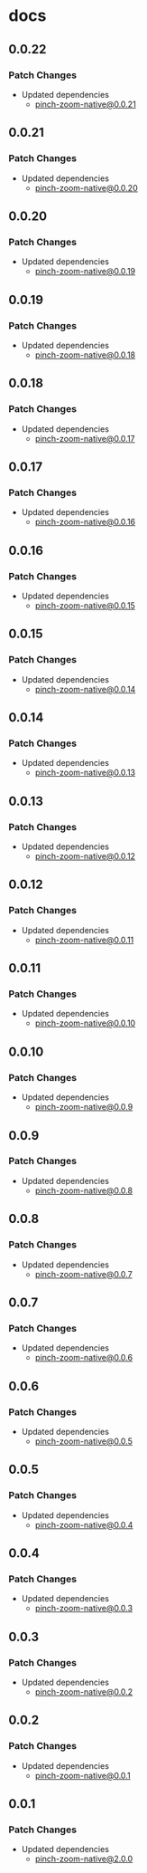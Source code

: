 # docs

## 0.0.22

### Patch Changes

- Updated dependencies
  - pinch-zoom-native@0.0.21

## 0.0.21

### Patch Changes

- Updated dependencies
  - pinch-zoom-native@0.0.20

## 0.0.20

### Patch Changes

- Updated dependencies
  - pinch-zoom-native@0.0.19

## 0.0.19

### Patch Changes

- Updated dependencies
  - pinch-zoom-native@0.0.18

## 0.0.18

### Patch Changes

- Updated dependencies
  - pinch-zoom-native@0.0.17

## 0.0.17

### Patch Changes

- Updated dependencies
  - pinch-zoom-native@0.0.16

## 0.0.16

### Patch Changes

- Updated dependencies
  - pinch-zoom-native@0.0.15

## 0.0.15

### Patch Changes

- Updated dependencies
  - pinch-zoom-native@0.0.14

## 0.0.14

### Patch Changes

- Updated dependencies
  - pinch-zoom-native@0.0.13

## 0.0.13

### Patch Changes

- Updated dependencies
  - pinch-zoom-native@0.0.12

## 0.0.12

### Patch Changes

- Updated dependencies
  - pinch-zoom-native@0.0.11

## 0.0.11

### Patch Changes

- Updated dependencies
  - pinch-zoom-native@0.0.10

## 0.0.10

### Patch Changes

- Updated dependencies
  - pinch-zoom-native@0.0.9

## 0.0.9

### Patch Changes

- Updated dependencies
  - pinch-zoom-native@0.0.8

## 0.0.8

### Patch Changes

- Updated dependencies
  - pinch-zoom-native@0.0.7

## 0.0.7

### Patch Changes

- Updated dependencies
  - pinch-zoom-native@0.0.6

## 0.0.6

### Patch Changes

- Updated dependencies
  - pinch-zoom-native@0.0.5

## 0.0.5

### Patch Changes

- Updated dependencies
  - pinch-zoom-native@0.0.4

## 0.0.4

### Patch Changes

- Updated dependencies
  - pinch-zoom-native@0.0.3

## 0.0.3

### Patch Changes

- Updated dependencies
  - pinch-zoom-native@0.0.2

## 0.0.2

### Patch Changes

- Updated dependencies
  - pinch-zoom-native@0.0.1

## 0.0.1

### Patch Changes

- Updated dependencies
  - pinch-zoom-native@2.0.0
